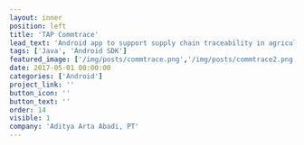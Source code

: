 ```yaml
---
layout: inner
position: left
title: 'TAP Commtrace'
lead_text: 'Android app to support supply chain traceability in agricultural field.'
tags: ['Java', 'Android SDK']
featured_image: ['/img/posts/commtrace.png','/img/posts/commtrace2.png']
date: 2017-05-01 00:00:00
categories: ['Android']
project_link: ''
button_icon: ''
button_text: ''
order: 14
visible: 1
company: 'Aditya Arta Abadi, PT'
---
```

<!---
to trace the value chain of farming products as they move from the field to the buyer
--!>